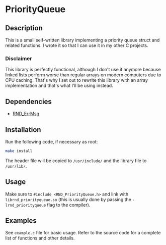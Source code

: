 # PriorityQueue

## Description

This is a small self-written library implementing a priority queue struct and related functions.
I wrote it so that I can use it in my other C projects.

### Disclaimer

This library is perfectly functional, although I don't use it anymore because linked lists perform worse than
regular arrays on modern computers due to CPU caching. That's why I set out to rewrite this library with an array
implementation and that's what I'll be using instead.

## Dependencies

- [RND\_ErrMsg](https://github.com/randoragon/randoutils/tree/master/c-libs/errmsg)

## Installation

Run the following code, if necessary as root:

```sh
make install
```

The header file will be copied to `/usr/include/` and the library file to `/usr/lib/`.

## Usage

Make sure to `#include <RND_PriorityQueue.h>` and link with `librnd_priorityqueue.so` (this is usually
done by passing the `-lrnd_priorityqueue` flag to the compiler).

## Examples

See `example.c` file for basic usage. Refer to the source code for a complete list of functions
and other details.
